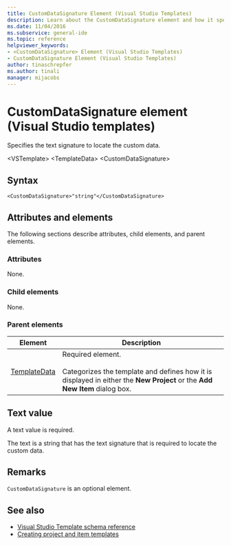 ```yaml
---
title: CustomDataSignature Element (Visual Studio Templates)
description: Learn about the CustomDataSignature element and how it specifies the text signature to locate the custom data.
ms.date: 11/04/2016
ms.subservice: general-ide
ms.topic: reference
helpviewer_keywords:
- <CustomDataSignature> Element (Visual Studio Templates)
- CustomDataSignature Element (Visual Studio Templates)
author: tinaschrepfer
ms.author: tinali
manager: mijacobs
---
```

# CustomDataSignature element (Visual Studio templates)

Specifies the text signature to locate the custom data.

 \<VSTemplate>
 \<TemplateData>
 \<CustomDataSignature>

## Syntax

```
<CustomDataSignature>"string"</CustomDataSignature>
```

## Attributes and elements
 The following sections describe attributes, child elements, and parent elements.

### Attributes
 None.

### Child elements
 None.

### Parent elements

|Element|Description|
|-------------|-----------------|
|[TemplateData](../extensibility/templatedata-element-visual-studio-templates.md)|Required element.<br /><br /> Categorizes the template and defines how it is displayed in either the **New Project** or the **Add New Item** dialog box.|

## Text value
 A text value is required.

 The text is a string that has the text signature that is required to locate the custom data.

## Remarks
 `CustomDataSignature` is an optional element.

## See also
- [Visual Studio Template schema reference](../extensibility/visual-studio-template-schema-reference.md)
- [Creating project and item templates](../ide/creating-project-and-item-templates.md)
